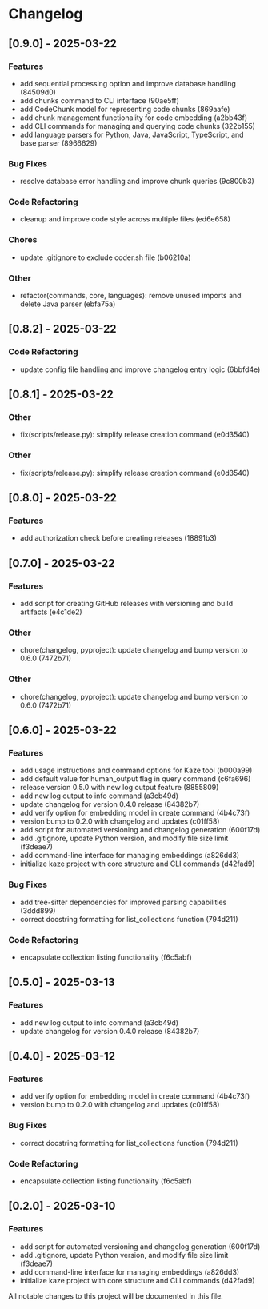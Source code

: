 # Changelog

## [0.9.0] - 2025-03-22

### Features

- add sequential processing option and improve database handling (84509d0)
- add chunks command to CLI interface (90ae5ff)
- add CodeChunk model for representing code chunks (869aafe)
- add chunk management functionality for code embedding (a2bb43f)
- add CLI commands for managing and querying code chunks (322b155)
- add language parsers for Python, Java, JavaScript, TypeScript, and base parser (8966629)

### Bug Fixes

- resolve database error handling and improve chunk queries (9c800b3)

### Code Refactoring

- cleanup and improve code style across multiple files (ed6e658)

### Chores

- update .gitignore to exclude coder.sh file (b06210a)

### Other

- refactor(commands, core, languages): remove unused imports and delete Java parser (ebfa75a)

## [0.8.2] - 2025-03-22

### Code Refactoring

- update config file handling and improve changelog entry logic (6bbfd4e)

## [0.8.1] - 2025-03-22

### Other

- fix(scripts/release.py): simplify release creation command (e0d3540)

### Other

- fix(scripts/release.py): simplify release creation command (e0d3540)

## [0.8.0] - 2025-03-22

### Features

- add authorization check before creating releases (18891b3)

## [0.7.0] - 2025-03-22

### Features

- add script for creating GitHub releases with versioning and build artifacts (e4c1de2)

### Other

- chore(changelog, pyproject): update changelog and bump version to 0.6.0 (7472b71)

### Other

- chore(changelog, pyproject): update changelog and bump version to 0.6.0 (7472b71)

## [0.6.0] - 2025-03-22

### Features

- add usage instructions and command options for Kaze tool (b000a99)
- add default value for human_output flag in query command (c6fa696)
- release version 0.5.0 with new log output feature (8855809)
- add new log output to info command (a3cb49d)
- update changelog for version 0.4.0 release (84382b7)
- add verify option for embedding model in create command (4b4c73f)
- version bump to 0.2.0 with changelog and updates (c01ff58)
- add script for automated versioning and changelog generation (600f17d)
- add .gitignore, update Python version, and modify file size limit (f3deae7)
- add command-line interface for managing embeddings (a826dd3)
- initialize kaze project with core structure and CLI commands (d42fad9)

### Bug Fixes

- add tree-sitter dependencies for improved parsing capabilities (3ddd899)
- correct docstring formatting for list_collections function (794d211)

### Code Refactoring

- encapsulate collection listing functionality (f6c5abf)

## [0.5.0] - 2025-03-13

### Features

- add new log output to info command (a3cb49d)
- update changelog for version 0.4.0 release (84382b7)

## [0.4.0] - 2025-03-12

### Features

- add verify option for embedding model in create command (4b4c73f)
- version bump to 0.2.0 with changelog and updates (c01ff58)

### Bug Fixes

- correct docstring formatting for list_collections function (794d211)

### Code Refactoring

- encapsulate collection listing functionality (f6c5abf)

## [0.2.0] - 2025-03-10

### Features

- add script for automated versioning and changelog generation (600f17d)
- add .gitignore, update Python version, and modify file size limit (f3deae7)
- add command-line interface for managing embeddings (a826dd3)
- initialize kaze project with core structure and CLI commands (d42fad9)

All notable changes to this project will be documented in this file.

